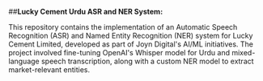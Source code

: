 ##**Lucky Cement Urdu ASR and NER System:**

<p>
This repository contains the implementation of an Automatic Speech Recognition (ASR) and Named Entity Recognition (NER) system for Lucky Cement Limited, developed as part of Joyn Digital's AI/ML initiatives. The project involved fine-tuning OpenAI's Whisper model for Urdu and mixed-language speech transcription, along with a custom NER model to extract market-relevant entities.
</p>
